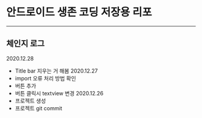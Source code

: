 # 안드로이드 생존 코딩 저장용 리포
-------------------------------------
## 체인지 로그
2020.12.28
- Title bar 지우는 거 해봄
2020.12.27
 - import 오류 처리 방법 확인
 - 버튼 추가
 - 버튼 클릭시 textview 변경
2020.12.26
 - 프로젝트 생성
 - 프로젝트 git commit